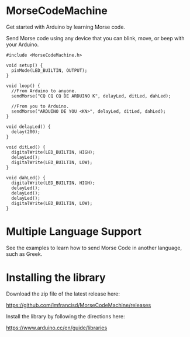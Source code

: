 # MorseCodeMachine

Get started with Arduino by learning Morse code.

Send Morse code using any device that you can blink, move, or beep with your Arduino.

```
#include <MorseCodeMachine.h>

void setup() {
  pinMode(LED_BUILTIN, OUTPUT);
}

void loop() {
  //From Arduino to anyone.
  sendMorse("CQ CQ CQ DE ARDUINO K", delayLed, ditLed, dahLed);

  //From you to Arduino.
  sendMorse("ARDUINO DE YOU <KN>", delayLed, ditLed, dahLed);
}

void delayLed() {
  delay(200);
}

void ditLed() {
  digitalWrite(LED_BUILTIN, HIGH);
  delayLed();
  digitalWrite(LED_BUILTIN, LOW);
}

void dahLed() {
  digitalWrite(LED_BUILTIN, HIGH);
  delayLed();
  delayLed();
  delayLed();
  digitalWrite(LED_BUILTIN, LOW);
}
```

# Multiple Language Support

See the examples to learn how to send Morse Code in another language, such as Greek.

# Installing the library

Download the zip file of the latest release here:

https://github.com/imfrancisd/MorseCodeMachine/releases

Install the library by following the directions here:

https://www.arduino.cc/en/guide/libraries

